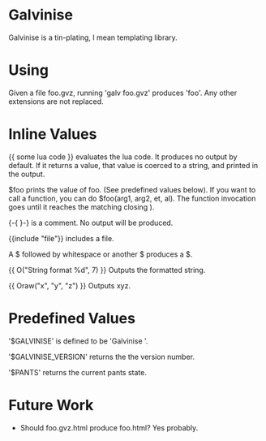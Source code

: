 Galvinise
=========

Galvinise is a tin-plating, I mean templating library.

Using
=====

Given a file foo.gvz, running 'galv foo.gvz' produces 'foo'.  Any other extensions are not replaced.


Inline Values
=============

{{ some lua code }} evaluates the lua code.  It produces no output by
default.  If it returns a value, that value is coerced to a string, and
printed in the output.

$foo prints the value of foo.  (See predefined values below).
If you want to call a function, you can do $foo(arg1, arg2, et, al).  The
function invocation goes until it reaches the matching closing ).

{-{ }-} is a comment.  No output will be produced.

{{include "file"}} includes a file.

A $ followed by whitespace or another $ produces a $.

{{ O("String format %d", 7) }} Outputs the formatted string.

{{ Oraw("x", "y", "z") }} Outputs xyz.

Predefined Values
=================

'$GALVINISE' is defined to be 'Galvinise <version>'.

'$GALVINISE_VERSION' returns the the version number.

'$PANTS' returns the current pants state.

Future Work
===========

   * Should foo.gvz.html produce foo.html?  Yes probably.
